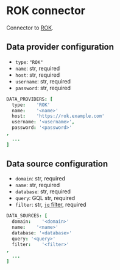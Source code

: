 # ROK connector

Connector to [ROK](https://www.rok-solution.fr/).

## Data provider configuration

* `type`: `"ROK"`
* `name`: str, required
* `host`: str, required
* `username`: str, required
* `password`: str, required

```coffee
DATA_PROVIDERS: [
  type:    'ROK'
  name:    '<name>'
  host:    'https://rok.example.com'
  username: '<username>',
  password: '<password>'
,
  ...
]
```


## Data source configuration

* `domain`: str, required
* `name`: str, required
* `database`: str, required
* `query`: GQL str, required
* `filter`: str, [`jq` filter](https://stedolan.github.io/jq/manual/), required

```coffee
DATA_SOURCES: [
  domain:    '<domain>'
  name:    '<name>'
  database: '<database>'
  query: '<query>'
  filter:    '<filter>'
,
  ...
]
```

